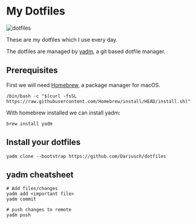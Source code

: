 # My Dotfiles

![dotfiles](https://dotfiles.github.io/images/dotfiles-logo.png)

These are my dotfiles which I use every day.

The dotfiles are managed by [yadm](https://github.com/TheLocehiliosan/yadm), a git based dotfile manager.

## Prerequisites

First we will need [Homebrew](https://brew.sh/), a package manager for macOS.

```shell
/bin/bash -c "$(curl -fsSL https://raw.githubusercontent.com/Homebrew/install/HEAD/install.sh)"
```

With homebrew installed we can install yadm:

```shell
brew install yadm
```

## Install your dotfiles

```shell
yadm clone --bootstrap https://github.com/Dariusch/dotfiles
```

## yadm cheatsheet

```shell
# Add files/changes
yadm add <important file>
yadm commit

# push changes to remote
yadm push
```
